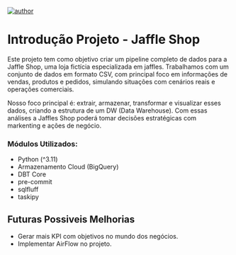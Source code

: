 [![author](https://img.shields.io/badge/author-YanRobim-red.svg)](https://github.com/YanZN0)

# Introdução Projeto - Jaffle Shop

Este projeto tem como objetivo criar um pipeline completo de dados para a Jaffle Shop, uma loja fictícia especializada em jaffles. Trabalhamos com um conjunto de dados em formato CSV, com principal foco em informações de vendas, produtos e pedidos, simulando situações com cenários reais e operações comerciais.

Nosso foco principal é: extrair, armazenar, transformar e visualizar esses dados, criando a estrutura de um DW (Data Warehouse).
Com essas análises a Jaffles Shop poderá tomar decisões estratégicas com markenting e ações de negócio.


### Módulos Utilizados:
* Python (^3.11)
* Armazenamento Cloud (BigQuery)
* DBT Core
* pre-commit
* sqlfluff
* taskipy

## Futuras Possiveis Melhorias

* Gerar mais KPI com objetivos no mundo dos negócios.
* Implementar AirFlow no projeto.
